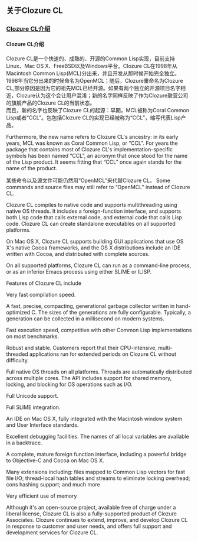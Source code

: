 ## 关于Clozure CL

### [Clozure CL介绍](#introduction-to-clozure-cl)

#### <span id="introduction-to-clozure-cl">Clozure CL介绍</span>  


Clozure CL是一个快速的、成熟的、开源的Common Lisp实现，目前支持Linux、Mac OS X、FreeBSD以及Windows平台。Clozure CL在1998年从Macintosh Common Lisp(MCL)分出来，并且开发从那时候开始完全独立。<br />
1998年当它分出来的时候命名为OpenMCL；随后，Clozure重命名为Clozure CL,部分原因是因为它的祖先MCL已经开源。如果有两个独立的开源项目名字相近，Clozure认为这个会让用户混淆；新的名字同样反映了作为Clozure联营公司的旗舰产品的Clozure CL的当前状态。  
而且，新的名字也反映了Clozure CL的起源：早期，MCL被称为Coral Common Lisp或者“CCL”。包包括Clozure CL的实现已经被称为“CCL”，缩写代表Lisp产品。

Furthermore, the new name refers to Clozure CL's ancestry: in its early years, MCL was known as Coral Common Lisp, or “CCL”. For years the package that contains most of Clozure CL's implementation-specific symbols has been named “CCL”, an acronym that once stood for the name of the Lisp product. It seems fitting that “CCL” once again stands for the name of the product.

某些命令以及源文件可能仍然用“OpenMCL”来代替Clozure CL。
Some commands and source files may still refer to “OpenMCL” instead of Clozure CL.

Clozure CL compiles to native code and supports multithreading using native OS threads. It includes a foreign-function interface, and supports both Lisp code that calls external code, and external code that calls Lisp code. Clozure CL can create standalone executables on all supported platforms.

On Mac OS X, Clozure CL supports building GUI applications that use OS X's native Cocoa frameworks, and the OS X distributions include an IDE written with Cocoa, and distributed with complete sources.

On all supported platforms, Clozure CL can run as a command-line process, or as an inferior Emacs process using either SLIME or ILISP.

Features of Clozure CL include

Very fast compilation speed.

A fast, precise, compacting, generational garbage collector written in hand-optimized C. The sizes of the generations are fully configurable. Typically, a generation can be collected in a millisecond on modern systems.

Fast execution speed, competitive with other Common Lisp implementations on most benchmarks.

Robust and stable. Customers report that their CPU-intensive, multi-threaded applications run for extended periods on Clozure CL without difficulty.

Full native OS threads on all platforms. Threads are automatically distributed across multiple cores. The API includes support for shared memory, locking, and blocking for OS operations such as I/O.

Full Unicode support.

Full SLIME integration.

An IDE on Mac OS X, fully integrated with the Macintosh window system and User Interface standards.

Excellent debugging facilities. The names of all local variables are available in a backtrace.

A complete, mature foreign function interface, including a powerful bridge to Objective-C and Cocoa on Mac OS X.

Many extensions including: files mapped to Common Lisp vectors for fast file I/O; thread-local hash tables and streams to eliminate locking overhead; cons hashing support; and much more

Very efficient use of memory

Although it's an open-source project, available free of charge under a liberal license, Clozure CL is also a fully-supported product of Clozure Associates. Clozure continues to extend, improve, and develop Clozure CL in response to customer and user needs, and offers full support and development services for Clozure CL.

